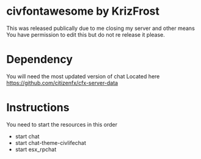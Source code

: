 # civfontawesome by KrizFrost
This was released publically due to me closing my server and other means 
You have permission to edit this but do not re release it please. 

# Dependency
You will need the most updated version of chat
Located here 
https://github.com/citizenfx/cfx-server-data 

# Instructions
You need to start the resources in this order

- start chat
- start chat-theme-civlifechat
- start esx_rpchat
